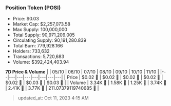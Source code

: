 
  ### Position Token (POSI)
  - Price: $0.03
  - Market Cap: $2,257,073.58
  - Max Supply: 100,000,000
  - Total Supply: 90,971,209.005
  - Circulating Supply: 90,191,280.839
  - Total Burn: 779,928.166
  - Holders: 733,632
  - Transactions: 5,720,683
  - Volume: $392,424,403.94

  **7D Price & Volume**
  | | 05&#x2F;10 | 06&#x2F;10 | 07&#x2F;10 | 08&#x2F;10 | 09&#x2F;10 | 10&#x2F;10 | 11&#x2F;10 |
  |---|---|---|---|---|---|---|---|
  | Price | $0.02 🔻 | $0.02 🚀 | $0.02 🔻 | $0.02 🚀 | $0.02 🔻 | $0.03 🚀 | $0.03 🚀 |
  | Volume | 3.34K 🚀 | 1.58K 🔻 | 1.25K 🔻 | 3.74K 🚀 | 2.41K 🔻 | 3.77K 🚀 | 211.07379119740685 🔻 |

  > updated_at: Oct 11, 2023 4:15 AM
